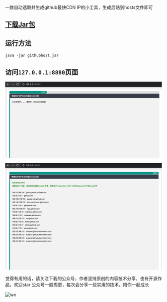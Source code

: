 一款自动选取并生成github最快CDN IP的小工具，生成后贴到hosts文件即可

## [下载Jar包](https://gitee.com/bryan31/githubhost/raw/master/bin/githubhost.jar)

## 运行方法
```shell script
java -jar githubhost.jar
```

## 访问`127.0.0.1:8880`页面
![1](images/1.png)

![2](images/2.png)

觉得有用的话，请关注下我的公众号，作者坚持原创的内容技术分享，也有开源作品，欢迎star
公众号一般周更，每次会分享一些实用的技术，陪你一起成长

![wx](http://yomahub.com/images/offIical-wx.jpg)
